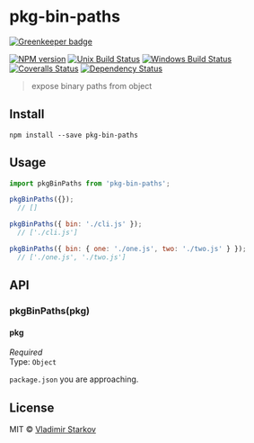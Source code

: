 # pkg-bin-paths

[![Greenkeeper badge](https://badges.greenkeeper.io/iamstarkov/pkg-bin-paths.svg)](https://greenkeeper.io/)

[![NPM version][npm-image]][npm-url]
[![Unix Build Status][travis-image]][travis-url]
[![Windows Build Status][appveyor-image]][appveyor-url]
[![Coveralls Status][coveralls-image]][coveralls-url]
[![Dependency Status][depstat-image]][depstat-url]

> expose binary paths from object

## Install

    npm install --save pkg-bin-paths

## Usage

```js
import pkgBinPaths from 'pkg-bin-paths';

pkgBinPaths({});
  // []

pkgBinPaths({ bin: './cli.js' });
  // ['./cli.js']

pkgBinPaths({ bin: { one: './one.js', two: './two.js' } });
  // ['./one.js', './two.js']
```

## API

### pkgBinPaths(pkg)

#### pkg

*Required*  
Type: `Object`

`package.json` you are approaching.

## License

MIT © [Vladimir Starkov](https://iamstarkov.com)

[npm-url]: https://npmjs.org/package/pkg-bin-paths
[npm-image]: https://img.shields.io/npm/v/pkg-bin-paths.svg?style=flat-square

[travis-url]: https://travis-ci.org/iamstarkov/pkg-bin-paths
[travis-image]: https://img.shields.io/travis/iamstarkov/pkg-bin-paths.svg?style=flat-square&label=unix

[appveyor-url]: https://ci.appveyor.com/project/iamstarkov/pkg-bin-paths
[appveyor-image]: https://img.shields.io/appveyor/ci/iamstarkov/pkg-bin-paths.svg?style=flat-square&label=windows

[coveralls-url]: https://coveralls.io/r/iamstarkov/pkg-bin-paths
[coveralls-image]: https://img.shields.io/coveralls/iamstarkov/pkg-bin-paths.svg?style=flat-square

[depstat-url]: https://david-dm.org/iamstarkov/pkg-bin-paths
[depstat-image]: https://david-dm.org/iamstarkov/pkg-bin-paths.svg?style=flat-square
